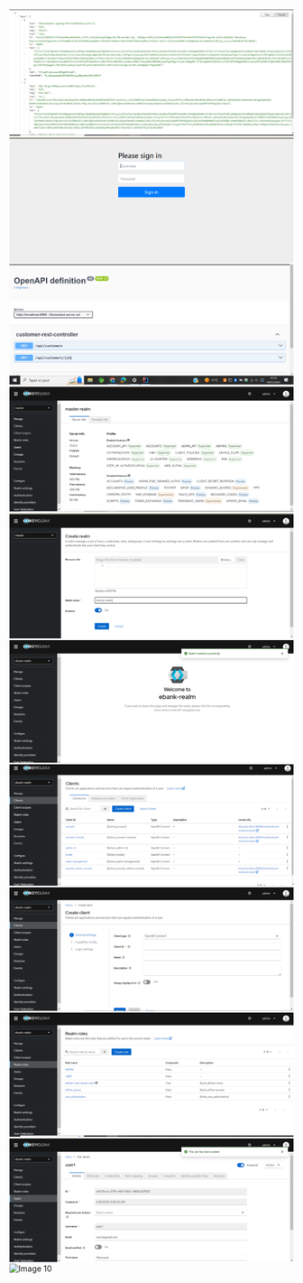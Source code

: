 
   
  
  <img src="customer-service/screenshots/cap11.PNG" alt="Image 11">
 <img src="customer-service/screenshots/cap1.PNG" alt="Image 1">
 <img src="customer-service/screenshots/cap2.PNG" alt="Image 2">
 <img src="customer-service/screenshots/cap3.PNG" alt="Image 3">
 <img src="customer-service/screenshots/cap4.PNG" alt="Image 4">
  <img src="customer-service/screenshots/cap5.PNG" alt="Image 5">
 <img src="customer-service/screenshots/cap6.PNG" alt="Image 6">
 <img src="customer-service/screenshots/cap7.PNG" alt="Image 7">
 <img src="customer-service/screenshots/cap8.PNG" alt="Image 8">
 <img src="customer-service/screenshots/cap9.PNG" alt="Image 9">
 <img src="customer-service/screenshots/cap1O.PNG" alt="Image 10">
  

